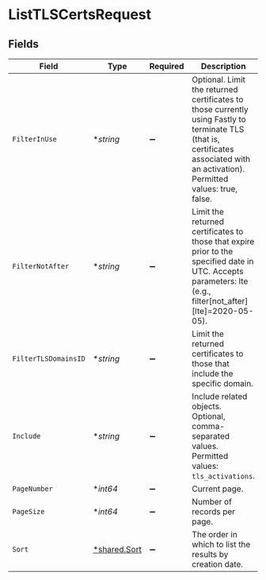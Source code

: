 # ListTLSCertsRequest


## Fields

| Field                                                                                                                                                                            | Type                                                                                                                                                                             | Required                                                                                                                                                                         | Description                                                                                                                                                                      | Example                                                                                                                                                                          |
| -------------------------------------------------------------------------------------------------------------------------------------------------------------------------------- | -------------------------------------------------------------------------------------------------------------------------------------------------------------------------------- | -------------------------------------------------------------------------------------------------------------------------------------------------------------------------------- | -------------------------------------------------------------------------------------------------------------------------------------------------------------------------------- | -------------------------------------------------------------------------------------------------------------------------------------------------------------------------------- |
| `FilterInUse`                                                                                                                                                                    | **string*                                                                                                                                                                        | :heavy_minus_sign:                                                                                                                                                               | Optional. Limit the returned certificates to those currently using Fastly to terminate TLS (that is, certificates associated with an activation). Permitted values: true, false. |                                                                                                                                                                                  |
| `FilterNotAfter`                                                                                                                                                                 | **string*                                                                                                                                                                        | :heavy_minus_sign:                                                                                                                                                               | Limit the returned certificates to those that expire prior to the specified date in UTC. Accepts parameters: lte (e.g., filter[not_after][lte]=2020-05-05).<br/>                 |                                                                                                                                                                                  |
| `FilterTLSDomainsID`                                                                                                                                                             | **string*                                                                                                                                                                        | :heavy_minus_sign:                                                                                                                                                               | Limit the returned certificates to those that include the specific domain.                                                                                                       |                                                                                                                                                                                  |
| `Include`                                                                                                                                                                        | **string*                                                                                                                                                                        | :heavy_minus_sign:                                                                                                                                                               | Include related objects. Optional, comma-separated values. Permitted values: `tls_activations`.<br/>                                                                             |                                                                                                                                                                                  |
| `PageNumber`                                                                                                                                                                     | **int64*                                                                                                                                                                         | :heavy_minus_sign:                                                                                                                                                               | Current page.                                                                                                                                                                    | 1                                                                                                                                                                                |
| `PageSize`                                                                                                                                                                       | **int64*                                                                                                                                                                         | :heavy_minus_sign:                                                                                                                                                               | Number of records per page.                                                                                                                                                      | 20                                                                                                                                                                               |
| `Sort`                                                                                                                                                                           | [*shared.Sort](../../models/shared/sort.md)                                                                                                                                      | :heavy_minus_sign:                                                                                                                                                               | The order in which to list the results by creation date.                                                                                                                         |                                                                                                                                                                                  |